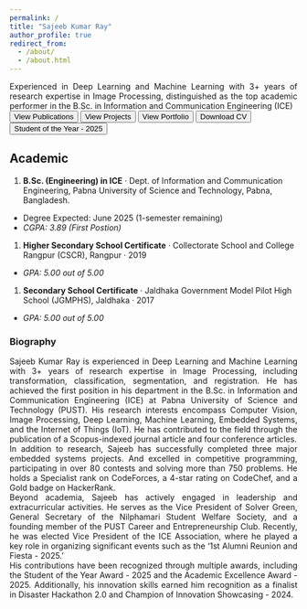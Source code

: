 ```yaml
---
permalink: /
title: "Sajeeb Kumar Ray"
author_profile: true
redirect_from: 
  - /about/
  - /about.html
---
```


<div align="justify"> Experienced in Deep Learning and Machine Learning with 3+ years of research expertise in Image Processing, distinguished as the top academic performer in the B.Sc. in Information and Communication Engineering (ICE)<br></div>
<button class = "btn" onclick="window.location.href='https://sajeebray.github.io/publications/';">View Publications</button> <button class = "btn" onclick="window.location.href='https://sajeebray.github.io/projects/';">View Projects</button> <button class = "btn" onclick="window.location.href='https://sajeebray.github.io/portfolio/';">View Portfolio</button>
<button class = "btn" onclick="window.location.href='https://sajeebray.github.io/files/CV-SK-Ray.pdf';">Download CV</button>
<button class = "btn" onclick="window.location.href='https://sajeebray.github.io/portfolio/Std_year/';">Student of the Year - 2025</button>

Academic
-----

1. **B.Sc. (Engineering) in ICE**
 · Dept. of Information and Communication Engineering, Pabna University of Science and Technology, Pabna, Bangladesh.
- Degree Expected: June 2025 (1-semester remaining)
- *CGPA: 3.89 (First Postion)*

1. **Higher Secondary School Certificate**
 · Collectorate School and College Rangpur (CSCR), Rangpur  · 2019
- *GPA: 5.00 out of 5.00*

1. **Secondary School Certificate**
 · Jaldhaka Government Model Pilot High School (JGMPHS), Jaldhaka  · 2017
- *GPA: 5.00 out of 5.00*


<h3> Biography </h3>

<div align="justify">
Sajeeb Kumar Ray is experienced in Deep Learning and Machine Learning with 3+ years of research expertise in Image Processing, including transformation, classification, segmentation, and registration. He has achieved the first position in his department in the B.Sc. in Information and Communication Engineering (ICE) at Pabna University of Science and Technology (PUST). His research interests encompass Computer Vision, Image Processing, Deep Learning, Machine Learning, Embedded Systems, and the Internet of Things (IoT). He has contributed to the field through the publication of a Scopus-indexed journal article and four conference articles. 
<br>
In addition to research, Sajeeb has successfully completed three major embedded systems projects. And excelled in competitive programming, participating in over 80 contests and solving more than 750 problems. He holds a Specialist rank on CodeForces, a 4-star rating on CodeChef, and a Gold badge on HackerRank.
<br>
Beyond academia, Sajeeb has actively engaged in leadership and extracurricular activities. He serves as the Vice President of Solver Green, General Secretary of the Nilphamari Student Welfare Society, and a founding member of the PUST Career and Entrepreneurship Club. Recently, he was elected Vice President of the ICE Association, where he played a key role in organizing significant events such as the ‘1st Alumni Reunion and Fiesta - 2025.’
<br>
His contributions have been recognized through multiple awards, including the Student of the Year Award - 2025 and the Academic Excellence Award - 2025. Additionally, his innovation skills earned him recognition as a finalist in Disaster Hackathon 2.0 and Champion of Innovation Showcasing - 2024.
</div>
